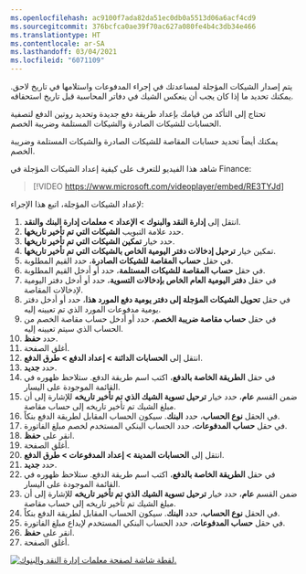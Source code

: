 ```yaml
---
ms.openlocfilehash: ac9100f7ada82da51ec0db0a5513d06a6acf4cd9
ms.sourcegitcommit: 376bcfca0ae39f70ac627a080fe4b4c3db34e466
ms.translationtype: HT
ms.contentlocale: ar-SA
ms.lasthandoff: 03/04/2021
ms.locfileid: "6071109"
---
```

يتم إصدار الشيكات المؤجلة لمساعدتك في إجراء المدفوعات واستلامها في تاريخ لاحق. يمكنك تحديد ما إذا كان يجب أن ينعكس الشيك في دفاتر المحاسبة قبل تاريخ استحقاقه.

تحتاج إلى التأكد من قيامك بإعداد طريقة دفع جديدة وتحديد روتين الدفع لتصفية الحسابات للشيكات الصادرة والشيكات المستلمة وضريبة الخصم.

يمكنك أيضاً تحديد حسابات المقاصة للشيكات الصادرة والشيكات المستلمة وضريبة الخصم. 

شاهد هذا الفيديو للتعرف على كيفية إعداد الشيكات المؤجلة في Finance:


> [!VIDEO https://www.microsoft.com/videoplayer/embed/RE3TYJd]


لإعداد الشيكات المؤجلة، اتبع هذا الإجراء:

1.  انتقل إلى **‏‫إدارة النقد والبنوك‬ > الإعداد > معلمات إدارة البنك والنقد**.
2.  حدد علامة التبويب **الشيكات التي تم تأخير تاريخها**.
3.  حدد خيار **تمكين الشيكات التي تم تأخير تاريخها**.
4.  تمكين خيار **ترحيل إدخالات دفتر اليومية الخاص بالشيكات التي تم تأخير تاريخها**.
5.  في حقل **حساب المقاصة للشيكات الصادرة**، حدد القيم المطلوبة.
6.  في حقل **حساب المقاصة للشيكات المستلمة**، حدد أو أدخل القيم المطلوبة.
7.  في حقل **دفتر اليومية العام الخاص بإدخالات التسوية**، حدد أو أدخل دفتر اليومية لإدخالات المقاصة.
8.  في حقل **تحويل الشيكات المؤجلة إلى دفتر يومية دفع المورد هذا**، حدد أو أدخل دفتر يومية مدفوعات المورد الذي تم تعيينه إليه.
9.  في حقل **حساب مقاصة ضريبة الخصم**، حدد أو أدخل حساب مقاصة الخصم من الحساب الذي سيتم تعيينه إليه.
10. حدد **حفظ**.
11. أغلق الصفحة.
12. انتقل إلى **الحسابات الدائنة > إعداد الدفع > طرق الدفع**.
13. حدد **جديد**.
14. في حقل **الطريقة الخاصة بالدفع**، اكتب اسم طريقة الدفع. ستلاحظ ظهوره في القائمة الموجودة على اليسار.
15. ضمن القسم **عام**، حدد خيار **ترحيل تسوية الشيك الذي تم تأخير تاريخه** للإشارة إلى أن مبلغ الشيك تم تأخير تاريخه إلى حساب مقاصة.
16. في الحقل **نوع الحساب**، حدد **البنك**. سيكون الحساب المقابل لطريقة الدفع بنكاً.
17. في حقل **حساب المدفوعات**، حدد الحساب البنكي المستخدم لخصم مبلغ الفاتورة.
18. انقر على **حفظ**.
18. أغلق الصفحة.
19. انتقل إلى **الحسابات المدينة > إعداد المدفوعات > طرق الدفع**.
20. حدد **جديد‎**.
21. في حقل **الطريقة الخاصة بالدفع**، اكتب اسم طريقة الدفع. ستلاحظ ظهوره في القائمة الموجودة على اليسار.
22. ضمن القسم **عام**، حدد خيار **ترحيل تسوية الشيك الذي تم تأخير تاريخه** للإشارة إلى أن مبلغ الشيك تم تأخير تاريخه إلى حساب مقاصة.
23. في الحقل **نوع الحساب**، حدد **البنك**. سيكون الحساب المقابل لطريقة الدفع بنكاً.
24. في حقل **حساب المدفوعات**، حدد الحساب البنكي المستخدم لإيداع مبلغ الفاتورة.
25. انقر على **حفظ**.
25. أغلق الصفحة.

[ ![لقطة شاشة لصفحة معلمات إدارة النقد والبنوك.](../media/postdated-checks.png) ](../media/postdated-checks.png#lightbox)

